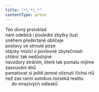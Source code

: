 ```yaml
---
title: "*\_*\_*"
contentType: prose
---
```


<section>

Ten divný prstoklad  
nám odebírá i poslední zbytky iluzí  
sněhem přeškrtané obličeje  
postavy ve strnulé póze  
otázky mizící v povlovné zbytečnosti  
chtění: tak nedůstojné  
navzdory stráním, které tak pomalu míjíme  
zasouvání dnů  
pamatovat si ještě jemné olíznutí číchsi rtů  
než zas ranní autobus rozseká realitu  
     do mrazivých odlesků

</section>
